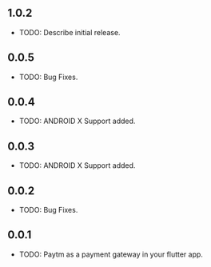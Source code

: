 
## 1.0.2

* TODO: Describe initial release.

## 0.0.5

* TODO: Bug Fixes.

## 0.0.4

* TODO: ANDROID X Support added.

## 0.0.3

* TODO: ANDROID X Support added.

## 0.0.2

* TODO: Bug Fixes.

## 0.0.1

* TODO: Paytm as a payment gateway in your flutter app.